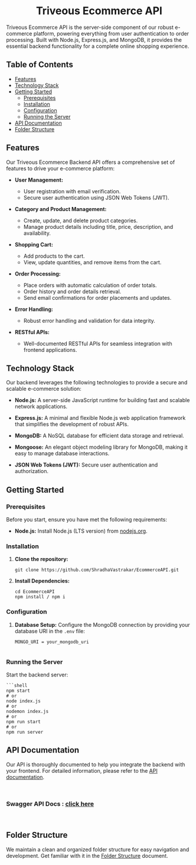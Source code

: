 <h1 align="center">Triveous Ecommerce API</h1>


Triveous Ecommerce API is the server-side component of our robust e-commerce platform,  powering everything from user authentication to order processing. Built with Node.js, Express.js, and MongoDB, it provides the essential backend functionality for a complete online shopping experience.

## Table of Contents

- [Features](#features)
- [Technology Stack](#technology-stack)
- [Getting Started](#getting-started)
  - [Prerequisites](#prerequisites)
  - [Installation](#installation)
  - [Configuration](#configuration)
  - [Running the Server](#running-the-server)
- [API Documentation](#api-documentation)
- [Folder Structure](#folder-structure)

## Features

Our Triveous Ecommerce Backend API offers a comprehensive set of features to drive your e-commerce platform:

- **User Management:**
  - User registration with email verification.
  - Secure user authentication using JSON Web Tokens (JWT).

- **Category and Product Management:**
  - Create, update, and delete product categories.
  - Manage product details including title, price, description, and availability.

- **Shopping Cart:**
  - Add products to the cart.
  - View, update quantities, and remove items from the cart.

- **Order Processing:**
  - Place orders with automatic calculation of order totals.
  - Order history and order details retrieval.
  - Send email confirmations for order placements and updates.

- **Error Handling:**
  - Robust error handling and validation for data integrity.

- **RESTful APIs:**
  - Well-documented RESTful APIs for seamless integration with frontend applications.

## Technology Stack

Our backend leverages the following technologies to provide a secure and scalable e-commerce solution:

- **Node.js:** A server-side JavaScript runtime for building fast and scalable network applications.

- **Express.js:** A minimal and flexible Node.js web application framework that simplifies the development of robust APIs.

- **MongoDB:** A NoSQL database for efficient data storage and retrieval.

- **Mongoose:** An elegant object modeling library for MongoDB, making it easy to manage database interactions.

- **JSON Web Tokens (JWT):** Secure user authentication and authorization.

## Getting Started

### Prerequisites

Before you start, ensure you have met the following requirements:

- **Node.js:** Install Node.js (LTS version) from [nodejs.org](https://nodejs.org/).

### Installation

1. **Clone the repository:**

   ```shell
   git clone https://github.com/ShradhaVastrakar/EcommerceAPI.git

2. **Install Dependencies:**

    ```shell
    cd EcommerceAPI
    npm install / npm i

### Configuration

1. **Database Setup:** Configure the MongoDB connection by providing your database URI in the `.env` file:

    ```shell
    MONGO_URI = your_mongodb_uri


### Running the Server

Start the backend server:

    ```shell
    npm start
    # or
    node index.js
    # or
    nodemon index.js
    # or
    npm run start
    # or
    npm run server



## API Documentation

Our API is thoroughly documented to help you integrate the backend with your frontend. For detailed information, please refer to the [API documentation](docs/apidocs.md).

<br>

### Swagger API Docs :  <a href="http://52.22.2.243:8080/api-docs">click here</a>

<br>

## Folder Structure

We maintain a clean and organized folder structure for easy navigation and development. Get familiar with it in the [Folder Structure](docs/folderStructure.md) document.

